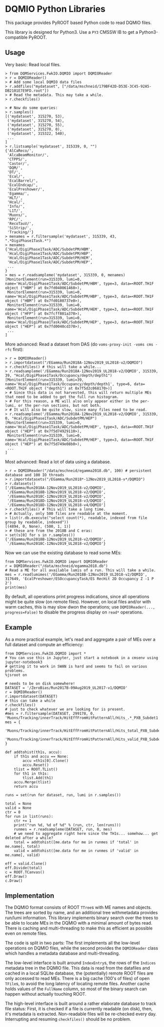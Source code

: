 DQMIO Python Libraries
======================

This package provides PyROOT based Python code to read DQMIO files.

This library is designed for Python3. Use a `PY3` CMSSW IB to get a Python3-compatible PyROOT.

Usage
-----

Very basic: Read local files.

```
> from DQMServices.FwkIO.DQMIO import DQMIOReader
> r = DQMIOReader()
> # Add some local DQMIO data files
> r.addfiles("mydataset", ["/data/mschneid/179BF42D-D53E-3C45-92A5-DB2101E7E9FD.root"])
> # Read the metadata. This may take a while.
> r.checkfiles()

> # Now do some queries:
> r.samples()
[('mydataset', 315270, 53),
 ('mydataset', 315270, 54),
 ('mydataset', 315270, 55),
 ('mydataset', 315270, 0),
 ('mydataset', 315322, 540),
 ...
]
> r.listsample('mydataset', 315339, 0, "")
{'AlCaReco/',
 'AlcaBeamMonitor/',
 'CTPPS/',
 'Castor/',
 'DQM/',
 'DT/',
 'Ecal/',
 'EcalBarrel/',
 'EcalEndcap/',
 'EcalPreshower/',
 'Egamma/',
 'HLT/',
 'Hcal/',
 'Info/',
 'L1T/',
 'Muons/',
 'RPC/',
 'RecoTauV/',
 'SiStrip/',
 'Tracking/'}
> menames = r.filtersample('mydataset', 315339, 43, ".*DigiPhase1Task.*")
> menames
{'Hcal/DigiPhase1Task/ADC/SubdetPM/HBM',
 'Hcal/DigiPhase1Task/ADC/SubdetPM/HBP',
 'Hcal/DigiPhase1Task/ADC/SubdetPM/HEM',
 'Hcal/DigiPhase1Task/ADC/SubdetPM/HEP',
 ...
}
> mes = r.readsampleme('mydataset', 315339, 0, menames)
[MonitorElement(run=315339, lumi=0, name='Hcal/DigiPhase1Task/ADC/SubdetPM/HBM', type=3, data=<ROOT.TH1F object ("HBM") at 0x7fd040061460>),
 MonitorElement(run=315339, lumi=0, name='Hcal/DigiPhase1Task/ADC/SubdetPM/HBP', type=3, data=<ROOT.TH1F object ("HBM") at 0x7fd0180737e0>),
 MonitorElement(run=315339, lumi=0, name='Hcal/DigiPhase1Task/ADC/SubdetPM/HEM', type=3, data=<ROOT.TH1F object ("HFP") at 0x7fcff801a370>),
 MonitorElement(run=315339, lumi=0, name='Hcal/DigiPhase1Task/ADC/SubdetPM/HEP', type=3, data=<ROOT.TH1F object ("HEP") at 0x7fd0040cd370>),
 ...
]
```

More advanced: Read a dataset from DAS (do `voms-proxy-init -voms cms -rfc` first):
```
> r = DQMIOReader()
> r.importdataset("/EGamma/Run2018A-12Nov2019_UL2018-v2/DQMIO") 
> r.checkfiles() # this will take a while...
> r.readsampleme('/EGamma/Run2018A-12Nov2019_UL2018-v2/DQMIO', 315339, 39, "Hcal/DigiPhase1Task/Occupancy/depth/depth1")
[MonitorElement(run=315339, lumi=39, name='Hcal/DigiPhase1Task/Occupancy/depth/depth1', type=6, data=<ROOT.TH2F object ("depth1") at 0x7f5d2c068170>)]
> # Since this data is not harvested, this will return multiple MEs that need to be added to get the full run histogram.
> # For this reason, a ME will also only appear either in the per-lumi, or the per-run sections, but not both.
> # It will also be quite slow, since many files need to be read.
> r.readsampleme('/EGamma/Run2018A-12Nov2019_UL2018-v2/DQMIO', 315339, 0, "Hcal/DigiPhase1Task/ADC/SubdetPM/HEP")
[MonitorElement(run=315339, lumi=0, name='Hcal/DigiPhase1Task/ADC/SubdetPM/HEP', type=3, data=<ROOT.TH1F object ("HEP") at 0x7f5d74929110>),
 MonitorElement(run=315339, lumi=0, name='Hcal/DigiPhase1Task/ADC/SubdetPM/HEP', type=3, data=<ROOT.TH1F object ("HEP") at 0x7f5d749e08b0>),
 ...
] 
```

Most advanced: Read a lot of data using a database.

```
> r = DQMIOReader("/data/mschneid/egamma2018.db", 100) # persistent database and 100 IO threads
> r.importdatasets("/EGamma/Run2018*-12Nov2019_UL2018-v*/DQMIO")
> r.datasets()
['/EGamma/Run2018A-12Nov2019_UL2018-v2/DQMIO',
 '/EGamma/Run2018B-12Nov2019_UL2018-v2/DQMIO',
 '/EGamma/Run2018C-12Nov2019_UL2018-v2/DQMIO',
 '/EGamma/Run2018D-12Nov2019_UL2018-v3/DQMIO',
 '/EGamma/Run2018D-12Nov2019_UL2018-v4/DQMIO']
> r.checkfiles() # This will take a long time.
> # Actually, only 500 files are readable at the moment.
> list(r.db.execute("select count(*), readable, indexed from file group by readable, indexed")) 
[(4894, 0, None), (500, 1, 1)]
> # these are from the 2018B and C eras:
> set(s[0] for s in r.samples())
{'/EGamma/Run2018B-12Nov2019_UL2018-v2/DQMIO',
 '/EGamma/Run2018C-12Nov2019_UL2018-v2/DQMIO'}
```

Now we can use the existing database to read some MEs:

```
from DQMServices.FwkIO.DQMIO import DQMIOReader
r = DQMIOReader("/data/mschneid/egamma2018.db")
# Read a ME for all available lumis of a run. This will take a while.
mes = r.readlumimes('/EGamma/Run2018B-12Nov2019_UL2018-v2/DQMIO', 317649, 'EcalPreshower/ESOccupancyTask/ES RecHit 2D Occupancy Z -1 P 2')
print(mes)
```

By default, all operations print progress indications, since all operations might be quite slow (on remote files). However, on local files and/or with warm caches, this is may slow dwon the operations; use `DQMIOReader(..., progress=False)` to disable the progress display on `read*` operations.

Example
-------
As a more practical example, let's read and aggregate a pair of MEs over a full dataset and compute an efficiency:
```
from DQMServices.FwkIO.DQMIO import *
# You can use this in Jupyter, just start a notebook in a cmsenv using jupyter-notebook3
# getting it to work in SWAN is hard and seems to fail on various problems.
%jsroot on

# needs to be on disk somewhere!
DATASET = '/ZeroBias/Run2017B-09Aug2019_UL2017-v1/DQMIO'
r = DQMIOReader()
r.importdataset(DATASET)
# this can take a while
r.checkfiles()
# just to check whatever we are looking for is present.
#mes = r.filtersample(DATASET, 299178, 0, 'Muons/Tracking/innerTrack/HitEffFromHitPatternAll/Hits_.*_PXB_Subdet1')
mes = {
    'Muons/Tracking/innerTrack/HitEffFromHitPatternAll/Hits_total_PXB_Subdet1',
    'Muons/Tracking/innerTrack/HitEffFromHitPatternAll/Hits_valid_PXB_Subdet1',
}

def addtohist(th1s, accu):
    if th1s and accu == None:
        accu =th1s[0].Clone()
        accu.Reset()
    tlist = ROOT.TList()
    for th1 in th1s:
        tlist.Add(th1)
    accu.Merge(tlist)
    return accu

runs = set(run for dataset, run, lumi in r.samples())

total = None
valid = None
ctr = 0
for run in list(runs):
    ctr += 1
    print("run %d, %d of %d" % (run, ctr, len(runs)))
    runmes = r.readsampleme(DATASET, run, 0, mes)
    # we need to aggregate right here since the TH1s... somehow... get deleted after a while?
    total = addtohist([me.data for me in runmes if 'total' in me.name], total)
    valid = addtohist([me.data for me in runmes if 'valid' in me.name], valid)
    
eff = valid.Clone()
eff.Divide(total)
c = ROOT.TCanvas()
eff.Draw()
c.Draw()
```

Implementation
--------------

The DQMIO format consists of ROOT `TTree`s with ME names and objects. The trees are sorted by name, and an additional tree withmetadata provides run/lumi information. This library implements binary search over the trees to be able to locate MEs in the DQMIO with a minimal amount of bytes read. There is caching and multi-threading to make this as efficient as possible even on remote files.

The code is split in two parts: The first implements all the low-level operations on DQMIO files, while the second provides the `DQMIOReader` class which handles a metadata database and multi-threading.

The low-level interface is built around `IndexEntry`s, the rows of the `Indices` metadata tree in the DQMIO file. This data is read from the datafiles and cached in a local SQLite database, the (potentially) remote ROOT files are only accessed to read MEs. There is a big cache (100's of files) of open `TFile`s, to avoid the long latency of locating remote files. Another cache holds values of the `FullName` column, so most of the binary search can happen without actually touching ROOT.

The high-level interface is built around a rather elaborate database to track file status: First, it is checked if a file is currently readable (on disk), then, it's metadata is extracted. Non-readable files will be re-checked every day. Interrupting and resuming `checkfiles()` should be no problem.
